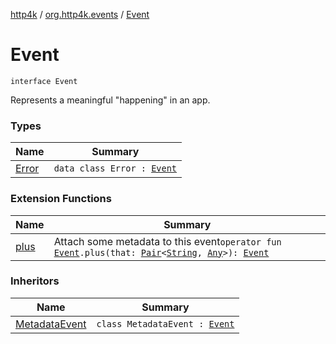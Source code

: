 [http4k](../../index.md) / [org.http4k.events](../index.md) / [Event](./index.md)

# Event

`interface Event`

Represents a meaningful "happening" in an app.

### Types

| Name | Summary |
|---|---|
| [Error](-error/index.md) | `data class Error : `[`Event`](./index.md) |

### Extension Functions

| Name | Summary |
|---|---|
| [plus](../plus.md) | Attach some metadata to this event`operator fun `[`Event`](./index.md)`.plus(that: `[`Pair`](https://kotlinlang.org/api/latest/jvm/stdlib/kotlin/-pair/index.html)`<`[`String`](https://kotlinlang.org/api/latest/jvm/stdlib/kotlin/-string/index.html)`, `[`Any`](https://kotlinlang.org/api/latest/jvm/stdlib/kotlin/-any/index.html)`>): `[`Event`](./index.md) |

### Inheritors

| Name | Summary |
|---|---|
| [MetadataEvent](../-metadata-event/index.md) | `class MetadataEvent : `[`Event`](./index.md) |
